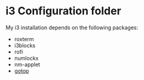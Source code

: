 # i3 Configuration folder

My i3 installation depends on the following packages:
- roxterm
- i3blocks
- rofi
- numlockx
- nm-applet
- [gotop](https://github.com/cjbassi/gotop)
